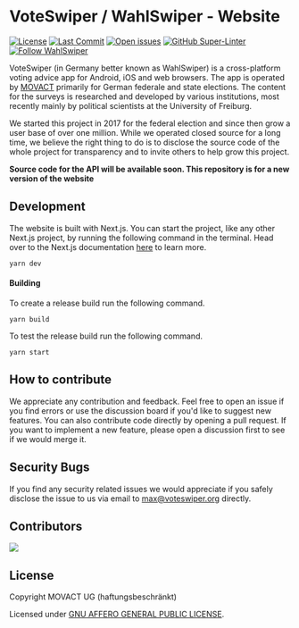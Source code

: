 # VoteSwiper / WahlSwiper - Website

[![License](https://img.shields.io/badge/License-AGPL%203.0-green.svg)](./LICENSE) [![Last Commit](https://img.shields.io/github/last-commit/movact/voteswiper-web)](https://github.com/MOVACT/voteswiper-web/commits) [![Open issues](https://img.shields.io/github/issues/movact/voteswiper-web)](https://github.com/MOVACT/voteswiper-web/issues) [![GitHub Super-Linter](https://github.com/movact/voteswiper-web/workflows/Lint%20Code%20Base/badge.svg)](https://github.com/marketplace/actions/super-linter)
 [![Follow WahlSwiper](https://img.shields.io/twitter/follow/wahlswiper)](https://www.twitter.com/wahlswiper)

VoteSwiper (in Germany better known as WahlSwiper) is a cross-platform voting advice app for Android, iOS and web browsers. The app is operated by [MOVACT](https://www.movact.de) primarily for German federale and state elections. The content for the surveys is researched and developed by various institutions, most recently mainly by political scientists at the University of Freiburg.

We started this project in 2017 for the federal election and since then grow a user base of over one million. While we operated closed source for a long time, we believe the right thing to do is to disclose the source code of the whole project for transparency and to invite others to help grow this project.

**Source code for the API will be available soon. This repository is for a new version of the website**

## Development

The website is built with Next.js. You can start the project, like any other Next.js project, by running the following command in the terminal. Head over to the Next.js documentation [here](https://nextjs.org/docs/getting-started) to learn more.

```console
yarn dev
```

#### Building

To create a release build run the following command.

```console
yarn build
```

To test the release build run the following command.

```console
yarn start
```

## How to contribute

We appreciate any contribution and feedback. Feel free to open an issue if you find errors or use the discussion board if you'd like to suggest new features. You can also contribute code directly by opening a pull request. If you want to implement a new feature, please open a discussion first to see if we would merge it.

## Security Bugs

If you find any security related issues we would appreciate if you safely disclose the issue to us via email to [max@voteswiper.org](mailto:max@voteswiper.org) directly.

## Contributors

[![](https://github.com/mxmtsk.png?size=50)](https://github.com/mxmtsk)

## License

Copyright MOVACT UG (haftungsbeschränkt)

Licensed under [GNU AFFERO GENERAL PUBLIC LICENSE](./LICENSE).